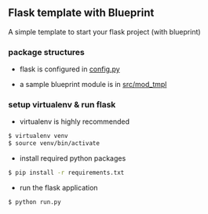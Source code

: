 ## Flask template with Blueprint ##

A simple template to start your flask project (with blueprint)

### package structures ###

* flask is configured in [config.py](./config.py)

* a sample blueprint module is in [src/mod_tmpl](./src/mod_tmpl)

### setup virtualenv & run flask ###

* virtualenv is highly recommended
```bash
$ virtualenv venv
$ source venv/bin/activate
```

* install required python packages 
```bash
$ pip install -r requirements.txt
```

* run the flask application 
```bash
$ python run.py 
```
